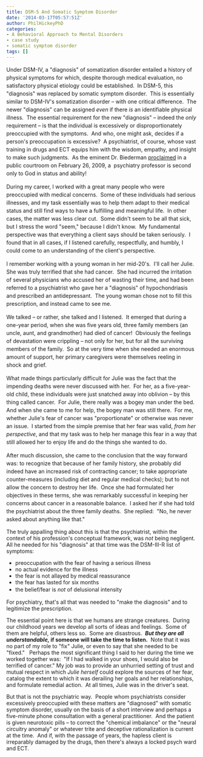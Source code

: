 ```yaml
---
title: DSM-5 And Somatic Symptom Disorder
date: '2014-03-17T05:57:51Z'
author: PhilHickeyPhD
categories:
- A Behavioral Approach to Mental Disorders
- case study
- somatic symptom disorder
tags: []
---
```


<span style="line-height: 1.5em;">Under DSM-IV, a "diagnosis" of somatization disorder entailed a history of physical symptoms for which, despite thorough medical evaluation, no satisfactory physical etiology could be established.  In DSM-5, this "diagnosis" was replaced by somatic symptom disorder.  This is essentially similar to DSM-IV's somatization disorder – with one critical difference.  The newer "diagnosis" can be assigned </span><i style="line-height: 1.5em;">even </i><span style="line-height: 1.5em;">if there</span><i style="line-height: 1.5em;"> is</i><span style="line-height: 1.5em;"> an identifiable physical illness</span><i style="line-height: 1.5em;">.</i><span style="line-height: 1.5em;">  The essential requirement for the new "diagnosis" – indeed the </span><i style="line-height: 1.5em;">only</i><span style="line-height: 1.5em;"> requirement – is that the individual is excessively or disproportionately preoccupied with the symptoms.  And who, one might ask, decides if a person's preoccupation is excessive?  A psychiatrist, of course, whose vast training in drugs and ECT equips him with the wisdom, empathy, and insight to make such judgments.  As the eminent Dr. Biederman <a href="http://www.nytimes.com/2009/03/20/us/20psych.html?_r=0">proclaimed</a> in a public courtroom on February 26, 2009, a  psychiatry professor is second only to God in status and ability!</span>

<span style="line-height: 1.5em;">During my career, I worked with a great many people who were preoccupied with medical concerns.  Some of these individuals had serious illnesses, and my task essentially was to help them adapt to their medical status and still find ways to have a fulfilling and meaningful life.  In other cases, the matter was less clear cut.  Some didn't seem to be all that sick, but I stress the word "seem," because I didn't know.  My fundamental perspective was that everything a client says should be taken seriously.  I found that in all cases, if I listened carefully, respectfully, and humbly, I could come to an understanding of the client's perspective. </span>

<span style="line-height: 1.5em;">I remember working with a young woman in her mid-20's.  I'll call her Julie.  She was truly terrified that she had cancer.  She had incurred the irritation of several physicians who accused her of wasting their time, and had been referred to a psychiatrist who gave her a "diagnosis" of hypochondriasis and prescribed an antidepressant.  The young woman chose not to fill this prescription, and instead came to see me.</span>

<span style="line-height: 1.5em;">We talked – or rather, she talked and I listened.  It emerged that during a one-year period, when she was five years old, three family members (an uncle, aunt, and grandmother) had died of cancer!  Obviously the feelings of devastation were crippling – not only for her, but for all the surviving members of the family.  So at the very time when she needed an enormous amount of support, her primary caregivers were themselves reeling in shock and grief.</span>

<span style="line-height: 1.5em;">What made things particularly difficult for Julie was the fact that the impending deaths were never discussed with her.  For her, as a five-year-old child, these individuals were just snatched away into oblivion – by this thing called cancer.  For Julie, there really was a bogey man under the bed.  And when she came to me for help, the bogey man was still there.  For me, whether Julie's fear of cancer was "proportionate" or otherwise was never an issue.  I started from the simple premise that her fear was valid, </span><i style="line-height: 1.5em;">from her perspective</i><span style="line-height: 1.5em;">, and that my task was to help her manage this fear in a way that still allowed her to enjoy life and do the things she wanted to do.</span>

<span style="line-height: 1.5em;">After much discussion, she came to the conclusion that the way forward was: to recognize that because of her family history, she probably did indeed have an increased risk of contracting cancer; to take appropriate counter-measures (including diet and regular medical checks); but to not allow the concern to destroy her life.  Once she had formulated her objectives in these terms, she was remarkably successful in keeping her concerns about cancer in a reasonable balance.  I asked her if she had told the psychiatrist about the three family deaths.  She replied:  "No, he never asked about anything like that."</span>

The truly appalling thing about this is that the psychiatrist, within the context of his profession's conceptual framework, was <i>not</i> being negligent.  All he needed for his "diagnosis" at that time was the DSM-III-R list of symptoms:
<ul>
	<li>preoccupation with the fear of having a serious illness</li>
	<li>no actual evidence for the illness</li>
	<li>the fear is not allayed by medical reassurance</li>
	<li>the fear has lasted for six months</li>
	<li>the belief/fear is <i>not</i> of delusional intensity<span style="line-height: 1.5em;"> </span></li>
</ul>
For psychiatry, that's all that was needed to "make the diagnosis" and to legitimize the prescription.

The essential point here is that we humans are strange creatures.  During our childhood years we develop all sorts of ideas and feelings.  Some of them are helpful, others less so.  Some are disastrous.  <strong><i>But they are all understandable, </i>if someone will take the time to listen.</strong>  Note that it was no part of my role to "fix" Julie, or even to say that she needed to be "fixed."   Perhaps the most significant thing I said to her during the time we worked together was:  "If I had walked in your shoes, I would also be terrified of cancer." My job was to provide an unhurried setting of trust and mutual respect in which <i>Julie herself </i>could explore the sources of her fear, catalog the extent to which it was derailing her goals and her relationships, and formulate remedial action.  At all times, Julie was in the driver's seat.

But that is not the psychiatric way.  People whom psychiatrists consider excessively preoccupied with these matters are "diagnosed" with somatic symptom disorder, usually on the basis of a short interview and perhaps a five-minute phone consultation with a general practitioner.  And the patient is given neurotoxic pills – to correct the "chemical imbalance" or the "neural circuitry anomaly" or whatever trite and deceptive rationalization is current at the time.  And if, with the passage of years, the hapless client is irreparably damaged by the drugs, then there's always a locked psych ward and ECT.